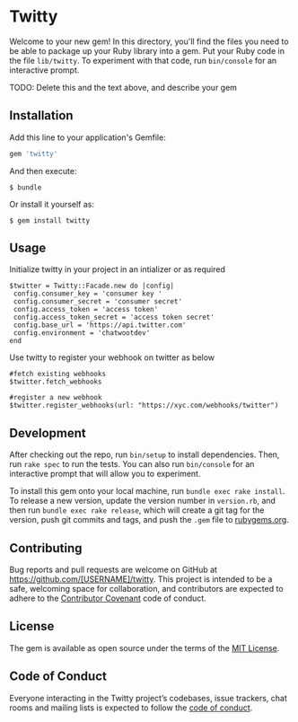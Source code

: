 # Twitty

Welcome to your new gem! In this directory, you'll find the files you need to be able to package up your Ruby library into a gem. Put your Ruby code in the file `lib/twitty`. To experiment with that code, run `bin/console` for an interactive prompt.

TODO: Delete this and the text above, and describe your gem

## Installation

Add this line to your application's Gemfile:

```ruby
gem 'twitty'
```

And then execute:

    $ bundle

Or install it yourself as:

    $ gem install twitty

## Usage

Initialize twitty in your project in an intializer or as required  

```
$twitter = Twitty::Facade.new do |config|
 config.consumer_key = 'consumer key '
 config.consumer_secret = 'consumer secret'
 config.access_token = 'access token'
 config.access_token_secret = 'access token secret'
 config.base_url = 'https://api.twitter.com'
 config.environment = 'chatwootdev'
end
```

Use twitty to register your webhook on twitter as below

```
#fetch existing webhooks
$twitter.fetch_webhooks

#register a new webhook
$twitter.register_webhooks(url: "https://xyc.com/webhooks/twitter")
```



## Development

After checking out the repo, run `bin/setup` to install dependencies. Then, run `rake spec` to run the tests. You can also run `bin/console` for an interactive prompt that will allow you to experiment.

To install this gem onto your local machine, run `bundle exec rake install`. To release a new version, update the version number in `version.rb`, and then run `bundle exec rake release`, which will create a git tag for the version, push git commits and tags, and push the `.gem` file to [rubygems.org](https://rubygems.org).

## Contributing

Bug reports and pull requests are welcome on GitHub at https://github.com/[USERNAME]/twitty. This project is intended to be a safe, welcoming space for collaboration, and contributors are expected to adhere to the [Contributor Covenant](http://contributor-covenant.org) code of conduct.

## License

The gem is available as open source under the terms of the [MIT License](https://opensource.org/licenses/MIT).

## Code of Conduct

Everyone interacting in the Twitty project’s codebases, issue trackers, chat rooms and mailing lists is expected to follow the [code of conduct](https://github.com/[USERNAME]/twitty/blob/master/CODE_OF_CONDUCT.md).
